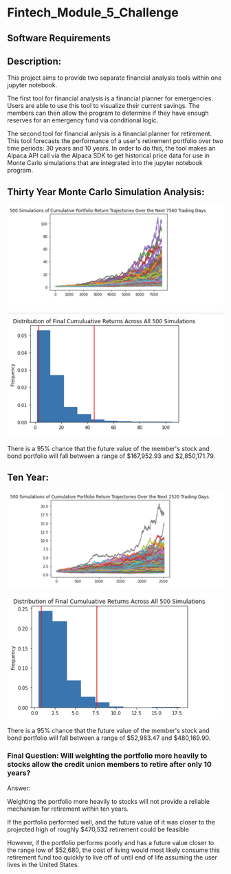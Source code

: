 # Fintech_Module_5_Challenge


## Software Requirements


## Description:

This project aims to provide two separate financial analysis tools within one jupyter notebook. 

The first tool for financial analysis is a financial planner for emergencies. Users are able to use this tool to visualize their current savings. The members can then allow the program to determine if they have enough reserves for an emergency fund via conditional logic. 
    
The second tool for financial anlysis is a financial planner for retirement. This tool forecasts the performance of a user's retirement portfolio over two time periods: 30 years and 10 years. In order to do this, the tool makes an Alpaca API call via the Alpaca SDK to get historical price data for use in Monte Carlo simulations that are integrated into the jupyter notebook program.

    
## Thirty Year Monte Carlo Simulation Analysis: 

![alt text](https://github.com/rhurst11/Fintech_Module_5_Challenge/blob/main/Screenshots_Mod_5/30_yr_mod_5_MC.png)

![alt text](https://github.com/rhurst11/Fintech_Module_5_Challenge/blob/main/Screenshots_Mod_5/30_yr_mod_5_CI.png)

There is a 95% chance that the future value of the member's stock and bond portfolio will fall between a range of $167,952.93 and $2,850,171.79.


## Ten Year:

![alt text](https://github.com/rhurst11/Fintech_Module_5_Challenge/blob/main/Screenshots_Mod_5/10_yr_mod_5_MC.png)

![alt text](https://github.com/rhurst11/Fintech_Module_5_Challenge/blob/main/Screenshots_Mod_5/10_yr_mod_5_CI.png)

There is a 95% chance that the future value of the member's stock and bond portfolio will fall between a range of $52,983.47 and $480,169.90.


### Final Question: Will weighting the portfolio more heavily to stocks allow the credit union members to retire after only 10 years?

Answer:

Weighting the portfolio more heavily to stocks will not provide a reliable mechanism for retirement within ten years. 

If the portfolio performed well, and the future value of it was closer to the projected high of roughly $470,532 retirement could be feasible 

However, if the portfolio performs poorly and has a future value closer to the range low of $52,680, the cost of living would most likely consume this retirement fund too quickly to live off of until end of life assuming the user lives in the United States. 




